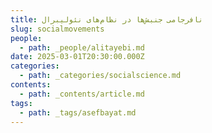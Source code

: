 ```yaml
---
title: نافرجامی جنبش‌ها در نظام‌های نئولیبرال
slug: socialmovements
people:
  - path: _people/alitayebi.md
date: 2025-03-01T20:30:00.000Z
categories:
  - path: _categories/socialscience.md
contents:
  - path: _contents/article.md
tags:
  - path: _tags/asefbayat.md
---
```



